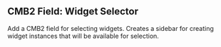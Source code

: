 ## CMB2 Field: Widget Selector ##
Add a CMB2 field for selecting widgets.  Creates a sidebar for creating widget instances that will be available for selection.
